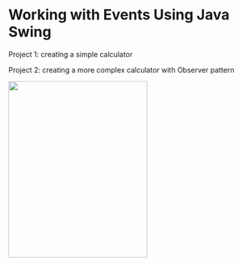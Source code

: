 # Working with Events Using Java Swing

Project 1: creating a simple calculator

Project 2: creating a more complex calculator with Observer pattern

<div align="left">
    <img src="https://i.ibb.co/wKqTWtq/img.png" style=" width:275px ; height:350px " />
</div>
